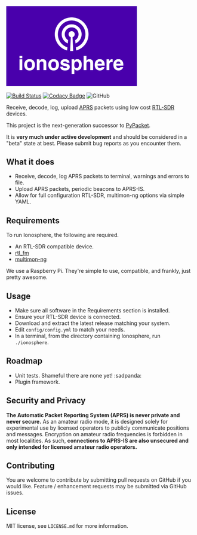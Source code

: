 <img src="./logo.png" alt="Ionosphere Logo" width="350">

[![Build Status](https://travis-ci.org/cceremuga/ionosphere.svg?branch=master)](https://travis-ci.org/cceremuga/ionosphere) [![Codacy Badge](https://app.codacy.com/project/badge/Grade/12d209f6a0af41e594cdc4e881fd4d99)](https://www.codacy.com/gh/cceremuga/ionosphere/dashboard?utm_source=github.com&amp;utm_medium=referral&amp;utm_content=cceremuga/ionosphere&amp;utm_campaign=Badge_Grade) ![GitHub](https://img.shields.io/github/license/cceremuga/ionosphere)

Receive, decode, log, upload [APRS](http://www.aprs.org/) packets using low cost [RTL-SDR](http://osmocom.org/projects/sdr/wiki/rtl-sdr) devices.

This project is the next-generation successor to [PyPacket](https://gihub.com/cceremuga/pypacket).

It is **very much under active development** and should be considered in a "beta" state at best. Please submit bug reports as you encounter them.

## What it does

* Receive, decode, log APRS packets to terminal, warnings and errors to file.
* Upload APRS packets, periodic beacons to APRS-IS.
* Allow for full configuration RTL-SDR, multimon-ng options via simple YAML.

## Requirements

To run Ionosphere, the following are required.

* An RTL-SDR compatible device.
* [rtl_fm](http://osmocom.org/projects/sdr/wiki/rtl-sdr)
* [multimon-ng](https://github.com/EliasOenal/multimon-ng)

We use a Raspberry Pi. They're simple to use, compatible, and frankly, just pretty awesome.

## Usage

* Make sure all software in the Requirements section is installed.
* Ensure your RTL-SDR device is connected.
* Download and extract the latest release matching your system.
* Edit `config/config.yml` to match your needs.
* In a terminal, from the directory containing Ionosphere, run `./ionosphere`.

## Roadmap

* Unit tests. Shameful there are none yet! :sadpanda:
* Plugin framework.

## Security and Privacy

**The Automatic Packet Reporting System (APRS) is never private and never secure.** As an amateur radio mode, it is designed solely for experimental use by licensed operators to publicly communicate positions and messages. Encryption on amateur radio frequencies is forbidden in most localities. As such, **connections to APRS-IS are also unsecured and only intended for licensed amateur radio operators.**

## Contributing

You are welcome to contribute by submitting pull requests on GitHub if you would like. Feature / enhancement requests may be submitted via GitHub issues.

## License

MIT license, see `LICENSE.md` for more information.
